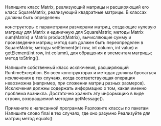 Напишите класс Matrix, реализующий матрицы и расширяющий его класс SquareMatrix, реализующий квадратные матрицы. В классах должны быть определены
    
конструкторы с параметрами размерами матриц, создающие нулевую матрицу для Matrix и единичную для SquareMatrix;
методы Matrix sum(Matrix) и Matrix product(Matrix), вычисляющие сумму и произведение матриц; метод sum должен быть переопределен в SquareMatrix;
методы setElement(int row, int column, int value) и getElement(int row,  int column), для обращения к элементам  матрицы;
метод     toString().

Напишите собственный класс исключения, расширяющий RuntimeException. Во всех конструкторах и методах должны бросаться исключения в тех случаях, когда соответствующая операция невозможна (например, при сложении матриц разных размеров). Исключения должны содержать информацию о том, какая именно проблема возникла. Достаточно хранить эту информацию в виде строки, возвращаемой методом getMessage().

Примените к написанной программе
Разложите классы по пакетам
Напишите слово final в тех случаях, где оно разумно
Реализуйте для матриц метод equals()

